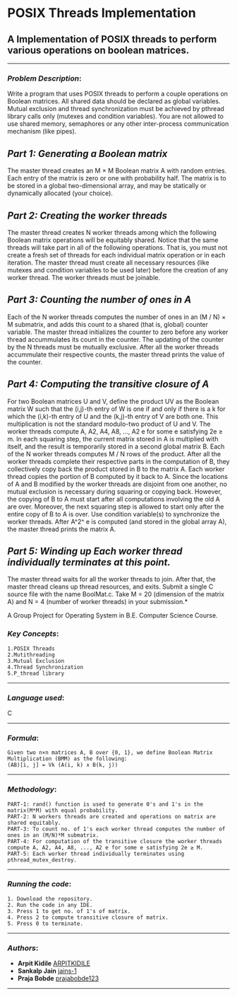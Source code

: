 # POSIX Threads Implementation
## A Implementation of POSIX threads to perform various operations on boolean matrices.

*************************************
### *Problem Description*: 

Write a program that uses POSIX threads to perform a couple operations on Boolean matrices. All shared data should be declared as global variables. Mutual exclusion and thread synchronization must be achieved by pthread library calls only (mutexes and condition variables). You are not allowed to use shared memory, semaphores or any other inter-process communication mechanism (like pipes).

## *Part 1: Generating a Boolean matrix* 
The master thread creates an M × M Boolean matrix A with random entries. Each entry of the matrix is zero or one with probability half. The matrix is to be stored in a global two-dimensional array, and may be statically or dynamically allocated (your choice). 

## *Part 2: Creating the worker threads*
The master thread creates N worker threads among which the following Boolean matrix operations will be equitably shared. Notice that the same threads will take part in all of the following operations. That is, you must not create a fresh set of threads for each individual matrix operation or in each iteration. The master thread must create all necessary resources (like mutexes and condition variables to be used later) before the creation of any worker thread. The worker threads must be joinable. 

## *Part 3: Counting the number of ones in A* 
Each of the N worker threads computes the number of ones in an (M / N) × M submatrix, and adds this count to a shared (that is, global) counter variable. The master thread initializes the counter to zero before any worker thread accummulates its count in the counter. The updating of the counter by the N threads must be mutually exclusive. After all the worker threads accummulate their respective counts, the master thread prints the value of the counter. 

## *Part 4: Computing the transitive closure of A* 
For two Boolean matrices U and V, define the product UV as the Boolean matrix W such that the (i,j)-th entry of W is one if and only if there is a k for which the (i,k)-th entry of U and the (k,j)-th entry of V are both one. This multiplication is not the standard modulo-two product of U and V. The worker threads compute A, A2, A4, A8, ..., A2 e for some e satisfying 2e ≥ m. In each squaring step, the current matrix stored in A is multiplied with itself, and the result is temporarily stored in a second global matrix B. Each of the N worker threads computes M / N rows of the product. After all the worker threads complete their respective parts in the computation of B, they collectively copy back the product stored in B to the matrix A. Each worker thread copies the portion of B computed by it back to A. 
Since the locations of A and B modified by the worker threads are disjoint from one another, no mutual exclusion is necessary during squaring or copying back. However, the copying of B to A must start after all computations involving the old A are over. Moreover, the next squaring step is allowed to start only after the entire copy of B to A is over. Use condition variable(s) to synchronize the worker threads. 
After A^2^ e is computed (and stored in the global array A), the master thread prints the matrix A. 

## *Part 5: Winding up Each worker thread individually terminates at this point.* 
The master thread waits for all the worker threads to join. After that, the master thread cleans up thread resources, and exits. Submit a single C source file with the name BoolMat.c. Take M = 20 (dimension of the matrix A) and N = 4 (number of worker threads) in your submission.*

A Group Project for Operating System in B.E. Computer Science Course.

### *Key Concepts*:
```
1.POSIX Threads
2.Mutithreading
3.Mutual Exclusion
4.Thread Synchronization
5.P_thread library
```
*****************************************
### *Language used*:

C
*****************************************
### *Formula*: 
```
Given two n×n matrices A, B over {0, 1}, we define Boolean Matrix Multiplication (BMM) as the following:
(AB)[i, j] = Vk (A(i, k) ∧ B(k, j))
```
**************************************

### *Methodology*: 
```
PART-1: rand() function is used to generate 0's and 1's in the matrix(M*M) with equal probability.
PART-2: N workers threads are created and operations on matrix are shared equitably.
PART-3: To count no. of 1's each worker thread computes the number of ones in an (M/N)*M submatrix.
PART-4: For computation of the transitive closure the worker threads compute A, A2, A4, A8, ..., A2 e for some e satisfying 2e ≥ M.
PART-5: Each worker thread individually terminates using pthread_mutex_destroy.
```
**************************************

### *Running the code*:

```
1. Download the repository.
2. Run the code in any IDE.
3. Press 1 to get no. of 1's of matrix.
4. Press 2 to compute transitive closure of matrix.
5. Press 0 to terminate. 
```
***************************************
### *Authors*:

- **Arpit Kidile** [ARPITKIDILE](https://github.com/ARPITKIDILE)
- **Sankalp Jain** [jains-1](https://github.com/jains-1)
- **Praja Bobde** [prajabobde123](https://github.com/prajabobde123)
***************************************

